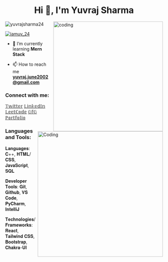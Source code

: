 <h1 align="center">Hi 👋, I'm Yuvraj Sharma</h1>
<img align="right" src="https://r7q6w9z6.rocketcdn.me/career/wp-content/uploads/2020/03/hello.gif" alt="coding" width="350">

<p align="left"> <img src="https://komarev.com/ghpvc/?username=yuvrajsharma24&label=Profile%20views&color=0e75b6&style=flat" alt="yuvrajsharma24" /> </p>
<img align="right" alt="Coding" width="400" src="https://media.tenor.com/C9qukZqPPS4AAAAC/coding-typing.gif">
<p align="left"> <a href="https://twitter.com/iamuv_24" target="blank"><img src="https://img.shields.io/twitter/follow/iamuv_24?logo=twitter&style=for-the-badge" alt="iamuv_24" /></a> </p>

- 🌱 I’m currently learning **Mern Stack**

- 📫 How to reach me **yuvraj.june2002@gmail.com**

<h3 align="left">Connect with me:</h3>
<p align="left">
<!--   <img align="center" src="https://raw.githubusercontent.com/rahuldkjain/github-profile-readme-generator/master/src/images/icons/Social/twitter.svg" alt="iamuv_24" height="30" width="40" /> -->
<a href="https://twitter.com/iamuv_24" target="blank">𝕋𝕨𝕚𝕥𝕥𝕖𝕣</a>
<a href="https://www.linkedin.com/in/yuvraj-sharma-587a951bb" target="blank">𝕃𝕚𝕟𝕜𝕖𝕕𝕀𝕟</a>
<a href="https://www.leetcode.com/yuvrajsharma24" target="blank">𝕃𝕖𝕖𝕥ℂ𝕠𝕕𝕖</a>
<a href="https://auth.geeksforgeeks.org/user/yuvrajjune2002" target="blank">𝔾𝕗𝔾</a>
<a href="https://my-portfolio-theta-pearl.vercel.app/" target="blank">ℙ𝕠𝕣𝕥𝕗𝕠𝕝𝕚𝕠</a>
</p>

<h3 align="left">Languages and Tools:</h3>
<p>𝐋𝐚𝐧𝐠𝐮𝐚𝐠𝐞𝐬: 𝐂++, 𝐇𝐓𝐌𝐋/𝐂𝐒𝐒, 𝐉𝐚𝐯𝐚𝐒𝐜𝐫𝐢𝐩𝐭, 𝐒𝐐𝐋</p>
<p>𝐃𝐞𝐯𝐞𝐥𝐨𝐩𝐞𝐫 𝐓𝐨𝐨𝐥𝐬: 𝐆𝐢𝐭, 𝐆𝐢𝐭𝐡𝐮𝐛, 𝐕𝐒 𝐂𝐨𝐝𝐞, 𝐏𝐲𝐂𝐡𝐚𝐫𝐦, 𝐈𝐧𝐭𝐞𝐥𝐥𝐢𝐉</p>
<p>𝐓𝐞𝐜𝐡𝐧𝐨𝐥𝐨𝐠𝐢𝐞𝐬/𝐅𝐫𝐚𝐦𝐞𝐰𝐨𝐫𝐤𝐬: 𝐑𝐞𝐚𝐜𝐭, 𝐓𝐚𝐢𝐥𝐰𝐢𝐧𝐝 𝐂𝐒𝐒, 𝐁𝐨𝐨𝐭𝐬𝐭𝐫𝐚𝐩, 𝐂𝐡𝐚𝐤𝐫𝐚-𝐔𝐈 </p>
<!-- <p align="left"> <a href="https://getbootstrap.com" target="_blank" rel="noreferrer"> 𝘽𝙤𝙤𝙩𝙨𝙩𝙧𝙖𝙥</a> <a href="https://www.w3schools.com/cpp/" target="_blank" rel="noreferrer"> 𝘾++ </a> <a href="https://www.w3schools.com/css/" target="_blank" rel="noreferrer"> <img src="https://raw.githubusercontent.com/devicons/devicon/master/icons/css3/css3-original-wordmark.svg" alt="css3" width="40" height="40"/> </a> <a href="https://git-scm.com/" target="_blank" rel="noreferrer"> <img src="https://www.vectorlogo.zone/logos/git-scm/git-scm-icon.svg" alt="git" width="40" height="40"/> </a> <a href="https://www.w3.org/html/" target="_blank" rel="noreferrer"> <img src="https://raw.githubusercontent.com/devicons/devicon/master/icons/html5/html5-original-wordmark.svg" alt="html5" width="40" height="40"/> </a> <a href="https://developer.mozilla.org/en-US/docs/Web/JavaScript" target="_blank" rel="noreferrer"> <img src="https://raw.githubusercontent.com/devicons/devicon/master/icons/javascript/javascript-original.svg" alt="javascript" width="40" height="40"/> </a> <a href="https://www.python.org" target="_blank" rel="noreferrer"> <img src="https://raw.githubusercontent.com/devicons/devicon/master/icons/python/python-original.svg" alt="python" width="40" height="40"/> </a> <a href="https://tailwindcss.com/" target="_blank" rel="noreferrer"> <img src="https://www.vectorlogo.zone/logos/tailwindcss/tailwindcss-icon.svg" alt="tailwind" width="40" height="40"/> </a> </p> -->

